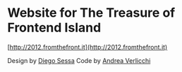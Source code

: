 # Website for The Treasure of Frontend Island
[http://2012.fromthefront.it](http://2012.fromthefront.it)

Design by [Diego Sessa](https://twitter.com/diesignit)
Code by [Andrea Verlicchi](https://github.com/verlok)
